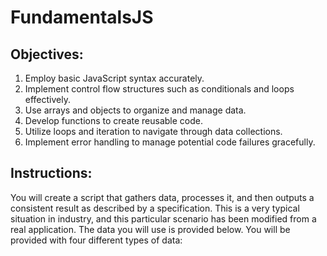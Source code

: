 # FundamentalsJS
## Objectives:
1. Employ basic JavaScript syntax accurately.
2. Implement control flow structures such as conditionals and loops effectively.
3. Use arrays and objects to organize and manage data.
4. Develop functions to create reusable code.
5. Utilize loops and iteration to navigate through data collections.
6. Implement error handling to manage potential code failures gracefully.
## Instructions:
You will create a script that gathers data, processes it, and then outputs a consistent result as described by a specification. This is a very typical situation in industry, and this particular scenario has been modified from a real application. The data you will use is provided below.
You will be provided with four different types of data:


